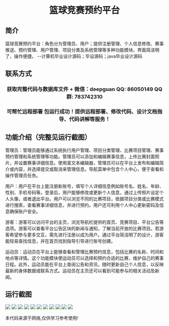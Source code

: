 <p><h1 align="center">篮球竞赛预约平台</h1></p>

## 简介
篮球竞赛预约平台：角色分为管理员、用户；提供注册管理、个人信息修改、赛事推送、预约管理、用户管理、项目分类及系统管理等多种功能模块，界面简洁明了，操作便捷。    --计算机毕业设计源码；毕设源码；java毕业设计源码


## 联系方式
<p><h3 align="center">获取完整代码与数据库文件 + 微信：deepguan QQ: 86050149 QQ群: 783742310</h3></p>
<p><h3 align="center">可帮忙远程部署 包运行成功！提供远程部署、修改代码、设计文档指导、代码讲解等服务！</h3></p>

## 功能介绍（完整见运行截图）
管理员：管理员能够通过系统执行用户管理、项目分类管理、比赛项目管理、赛事预约管理和系统管理等功能。管理员可以添加和编辑赛事信息，上传比赛封面照片，并设置赛事详细信息。使用富文本编辑器，管理员可以在平台上发布和编辑简介或内容，并选择提交或取消来管理信息。导航菜单中包含个人中心，便于查看和操作管理员任务。

用户：用户在平台上能注册新账号，填写个人详细信息例如账号名、姓名、年龄、性别、手机号码等。登录后，用户能够修改或更新个人信息，通过上传照片设定个人头像，或者退出平台。用户可以浏览不同的比赛项目，依据项目分类或比赛模式进行搜索，查看赛事详细信息，并进行预约。用户还可利用个人中心更新密码及信息确保账户安全。

游客：游客可以访问平台的主页，浏览导航栏提供的首页、竞赛项目、平台公告等选项。游客可以查看平台公告区块的新闻与通知，了解当前开放的比赛项目。若游客希望参与更多交互，需先进行注册以成为用户。通过平台简洁明了的设计，游客能轻易查找信息，并在首页找到指导引导进行账号创建。

运动员：运动员在平台上能够查看和管理比赛预约信息，包括比赛的名称、时间和地点等详情。这个功能模块使运动员可以选择和预约合适的比赛，维护自己的赛事日程。此外，运动员能在平台上查阅公告和资讯，随时更新自己个人信息，以反映最新的身体数据或联系方式。运动员在主页还可以看到可能参与的相关活动及新闻。


## 运行截图
![](https://bs-1329754181.cos.ap-shanghai.myqcloud.com/spring/BasketballCompetitionReservationSystem/img/001.jpg)
![](https://bs-1329754181.cos.ap-shanghai.myqcloud.com/spring/BasketballCompetitionReservationSystem/img/002.jpg)
![](https://bs-1329754181.cos.ap-shanghai.myqcloud.com/spring/BasketballCompetitionReservationSystem/img/003.jpg)
![](https://bs-1329754181.cos.ap-shanghai.myqcloud.com/spring/BasketballCompetitionReservationSystem/img/004.jpg)
![](https://bs-1329754181.cos.ap-shanghai.myqcloud.com/spring/BasketballCompetitionReservationSystem/img/005.jpg)
![](https://bs-1329754181.cos.ap-shanghai.myqcloud.com/spring/BasketballCompetitionReservationSystem/img/006.jpg)
![](https://bs-1329754181.cos.ap-shanghai.myqcloud.com/spring/BasketballCompetitionReservationSystem/img/007.jpg)
![](https://bs-1329754181.cos.ap-shanghai.myqcloud.com/spring/BasketballCompetitionReservationSystem/img/008.jpg)
![](https://bs-1329754181.cos.ap-shanghai.myqcloud.com/spring/BasketballCompetitionReservationSystem/img/009.jpg)
![](https://bs-1329754181.cos.ap-shanghai.myqcloud.com/spring/BasketballCompetitionReservationSystem/img/010.jpg)
![](https://bs-1329754181.cos.ap-shanghai.myqcloud.com/spring/BasketballCompetitionReservationSystem/img/011.jpg)

<p>本代码来源于网络,仅供学习参考使用!</p>
